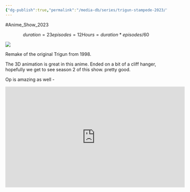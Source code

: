 ```yaml
---
{"dg-publish":true,"permalink":"/media-db/series/trigun-stampede-2023/","title":"Trigun Stampede","tags":["mediaDB/tv/series"],"noteIcon":"1"}
---
```


#Anime_Show_2023 
```math
duration = 23
episodes = 12
Hours = duration * episodes / 60
```
<img src="https://cdn.myanimelist.net/images/anime/1426/129194.jpg">

Remake of the original Trigun from 1998.

The 3D animation is great in this anime.
Ended on a bit of a cliff hanger, hopefully we get to see season 2 of this show. pretty good.

Op is amazing as well -
<center><iframe width="560" height="315" src="https://www.youtube.com/embed/mxYqXOL5uLk" title="YouTube video player" frameborder="0" allow="accelerometer; autoplay; clipboard-write; encrypted-media; gyroscope; picture-in-picture; web-share" allowfullscreen></iframe></center>
